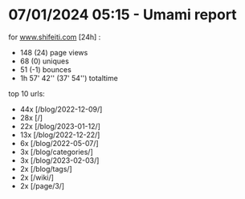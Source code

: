 # 07/01/2024 05:15 - Umami report
for www.shifeiti.com [24h] :

 - 148 (24) page views
 - 68 (0) uniques
 - 51 (-1) bounces
 - 1h 57' 42'' (37' 54'') totaltime


top 10 urls:
 - 44x [/blog/2022-12-09/]
 - 28x [/]
 - 22x [/blog/2023-01-12/]
 - 13x [/blog/2022-12-22/]
 - 6x [/blog/2022-05-07/]
 - 3x [/blog/categories/]
 - 3x [/blog/2023-02-03/]
 - 2x [/blog/tags/]
 - 2x [/wiki/]
 - 2x [/page/3/]


